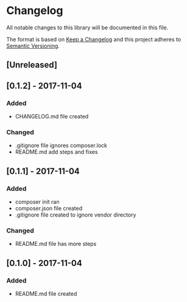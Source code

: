 # Changelog #

All notable changes to this library will be documented in this file.

The format is based on [Keep a Changelog](http://keepachangelog.com/en/1.0.0/)
and this project adheres to [Semantic Versioning](http://semver.org/spec/v2.0.0.html).

## [Unreleased] ##

## [0.1.2] - 2017-11-04 ##
### Added ###
- CHANGELOG.md file created

### Changed ###
- .gitignore file ignores composer.lock
- README.md add steps and fixes

## [0.1.1] - 2017-11-04 ##
### Added ###
- composer init ran
- composer.json file created
- .gitignore file created to ignore vendor directory

### Changed ###
- README.md file has more steps

## [0.1.0] - 2017-11-04 ##
### Added ###
- README.md file created